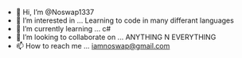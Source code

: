 - 👋 Hi, I’m @Noswap1337
- 👀 I’m interested in ... Learning to code in many differant languages 
- 🌱 I’m currently learning ... c#
- 💞️ I’m looking to collaborate on ... ANYTHING N EVERYTHING
- 📫 How to reach me ... iamnoswap@gmail.com

<!---
Noswap1337/Noswap1337 is a ✨ special ✨ repository because its `README.md` (this file) appears on your GitHub profile.
You can click the Preview link to take a look at your changes.
--->
